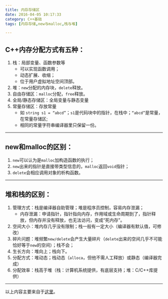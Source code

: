 ```yaml
---
title: 内存存储区
date: 2016-04-05 10:17:33
category: C++基础
tags: [内存存储,new与malloc,栈与堆]

---
```


## C++内存分配方式有五种：
1. 栈：局部变量、函数参数等
	+ 可以实现函数调用；
	+ 动态扩展、收缩；
	+ 位于用户虚拟地址空间顶部。
2. 堆：`new`分配的内存块，`delete`释放。
3. 自由存储区：`malloc`分配，`free`释放。
4. 全局/静态存储区：全局变量与静态变量
5. 常量存储区：存放常量
	+ 如 `string s1 = “abcd”`；`s1`是代码块中的指针，在栈中；`“abcd”`是常量，在常量存储区;
	+ 相同的常量字符串编译器里只保留一份。

---

## new和malloc的区别：
1. `new`可以认为是`malloc`加构造函数的执行；
2. `new`出来的指针是直接带类型信息的，`malloc`返回`void`指针；
3. `delete`会相应调用对象的析构函数。

---

## 堆和栈的区别：

1. 管理方式：栈是编译器自助管理；堆是程序员控制，容易内存泄漏；
	+ 内存泄漏：申请指针，指针指向内存，作用域或生命周期到了，指针释 放，但内存并没有释放，也无法访问，变成“死内存”。
2. 空间大小：堆内存几乎没有限制；栈一般有一定大小（编译器有默认值，可修改）
3. 碎片问题：堆频繁`new/delete`会产生大量碎片（`delete`出来的空间几乎不可能恰好等于`new`的空间）；栈不会；
4. 生长方向：堆向上；栈向下。
5. 分配方式：堆动态；栈动态（`alloca`，但他不需人工释放）或静态（编译器完成）
6. 分配效率：栈高于堆（栈：计算机系统提供，有底层支持；堆：C/C++库提供）

---

以上内容主要来自于[这里](http://www.cnblogs.com/daocaoren/archive/2011/06/29/2092957.html)。